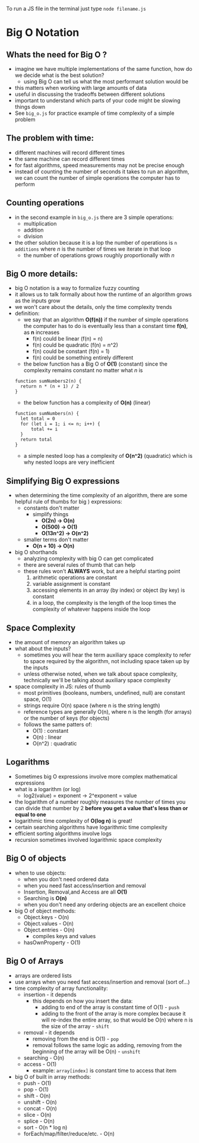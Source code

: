 To run a JS  file in the terminal just type `node filename.js`

# Big O Notation

## Whats the need for Big O ?
- imagine we have multiple implementations of the same function, how do we decide what is the best solution?
  - using Big O can tell us what the most performant solution would be
- this matters when working with large amounts of data
- useful in discussing the tradeoffs between different solutions
- important to understand which parts of your code might be slowing things down
- See `big_o.js` for practice example of time complexity of a simple problem

## The problem with time:
  - different machines will record different times
  - the same machine can record different times
  - for fast algorithms, speed measurements may not be precise enough
  - instead of counting the number of seconds it takes to run an algorithm, we can count the number of simple operations the computer has to perform

## Counting operations
- in the second example in `big_o.js` there are 3 simple operations:
  - multiplication
  - addition
  - division
- the other solution because it is a lop the number of operations is `n additions` where *n* is the number of times we iterate in that loop
  - the number of operations grows roughly proportionally with *n*

## Big O more details:
- big O notation is a way to formalize fuzzy counting
- it allows us to talk formally about how the runtime of an algorithm grows as the inputs grow
- we won't care about the details, only the time complexity trends 
- definition:
  - we say that an algorithm **O(f(n))** if the number of simple operations the computer has to do is eventually less than a constant time **f(n)**, as **n** increases
    - f(n) could be linear (f(n) = n)
    - f(n) could be quadratic (f(n) = n^2)
    - f(n) could be constant (f(n) = 1)
    - f(n) could be something entirely different 
  - the below function has a Big O of **O(1)**  (constant) since the complexity remains constant no matter what *n* is 
  ```
  function sumNumbers2(n) {
    return n * (n + 1) / 2
  }
  ```
  - the below function has a complexity of **O(n)** (linear)
  ```
  function sumNumbers(n) {
    let total = 0
    for (let i = 1; i <= n; i++) {
        total += i
    }
    return total
  }
  ```
  - a simple nested loop has a complexity of **O(n^2)** (quadratic) which is why nested loops are very inefficient 

## Simplifying Big O expressions
- when determining the time complexity of an algorithm, there are some helpful rule of thumbs for big ) expressions:
  - constants don't matter
    - simplify things
      - **O(2n) -> O(n)**
      - **O(500) -> O(1)**
      - **O(13n^2) -> O(n^2)**
  - smaller terms don't matter
    - **O(n + 10) -> O(n)**
- big O shorthands
  - analyzing complexity with big O can get complicated
  - there are several rules of thumb that can help
  - these rules won't **ALWAYS** work, but are a helpful starting point
    1. arithmetic operations are constant
    2. variable assignment is constant
    3. accessing elements in an array (by index) or object (by key) is constant
    4. in a loop, the complexity is the length of the loop times the complexity of whatever happens inside the loop

## Space Complexity
- the amount of memory an algorithm takes up
- what about the inputs?
  - sometimes you will hear the term auxiliary space complexity to refer to space required by the algorithm, not including space taken up by the inputs
  - unless otherwise noted, when we talk about space complexity, technically we'll be talking about auxiliary space complexity 
- space complexity in JS: rules of thumb
  - most primitives (booleans, numbers, undefined, null) are constant space, O(1)
  - strings require O(n) space (where n is the string length)
  - reference types are generally O(n), where n is the length (for arrays) or the number of keys (for objects)
  - follows the same patters of:
    - O(1) : constant
    - O(n) : linear
    - O(n^2) : quadratic 

## Logarithms
- Sometimes big O expressions involve more complex mathematical expressions
- what is a logarithm (or log)
  - log2(value) = exponent -> 2^exponent = value
- the logarithm of a number roughly measures the number of times you can divide that number by 2 **before you get a value that's less than or equal to one**
- logarithmic time complexity of **O(log n)** is great!
- certain searching algorithms have logarithmic time complexity
- efficient sorting algorithms involve logs
- recursion sometimes involved logarithmic space complexity

## Big O of objects
- when to use objects:
  - when you don't need ordered data
  - when you need fast access/insertion and removal
  - Insertion, Removal,and Access are all **O(1)**
  - Searching is **O(n)**
  - when you don't need any ordering objects are an excellent choice
- big O of object methods:
  - Object.keys - O(n)
  - Object.values - O(n)
  - Object.entries - O(n)
    - compiles keys and values
  - hasOwnProperty - O(1)

## Big O of Arrays
- arrays are ordered lists
- use arrays when you need fast access/insertion and removal (sort of...)
- time complexity of array functionality:
  - insertion - it depends
    - this depends on how you insert the data:
      - adding to end of the array is constant time of O(1) - `push`
      - adding to the front of the array is more complex because it will re-index the entire array, so that would be O(n) where n is the size of the array - `shift`
  - removal - it depends
    - removing from the end is O(1) - `pop`
    - removal follows the same logic as adding, removing from the beginning of the array will be O(n) - `unshift`
  - searching - O(n)
  - access - O(1)
    - example: `array[index]` is constant time to access that item
- big O of built in array methods:
  - push - O(1)
  - pop - O(1)
  - shift - O(n)
  - unshift - O(n)
  - concat - O(n)
  - slice - O(n)
  - splice - O(n)
  - sort - O(n * log n)
  - forEach/map/filter/reduce/etc. - O(n)


